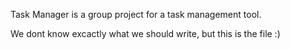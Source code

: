 Task Manager is a group project for a task management tool.


We dont know excactly what we should write, but this is the file :)
